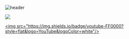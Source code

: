 ![header](https://capsule-render.vercel.app/api?type=Rounded&color=auto&height=150&section=header&text=Just%20DoIt&fontSize=90&animation=fadeIn)

<a href="https://velog.io/@yjh0602"><img src="https://img.shields.io/badge/Velog-3DDC84?style=flat-square&logo=Blogger&logoColor=white"/>
  
<img src="https://img.shields.io/badge/youtube-FF0000?style=flat&logo=YouTube&logoColor=white"/>
  




<!--
**yjh0602/yjh0602** is a ✨ _special_ ✨ repository because its `README.md` (this file) appears on your GitHub profile.



